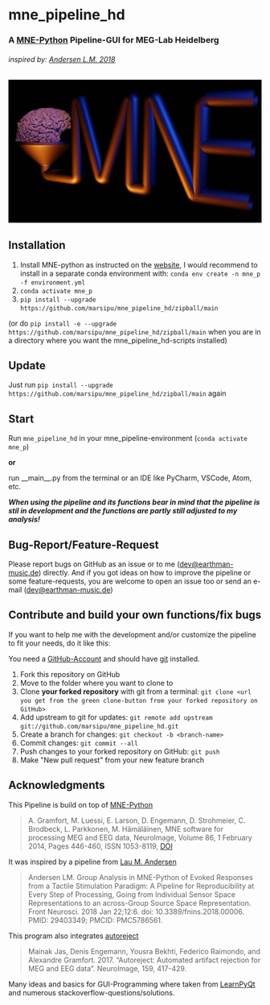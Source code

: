# mne_pipeline_hd
### A [MNE-Python](https://mne.tools/stable/index.html) Pipeline-GUI for MEG-Lab Heidelberg
###### inspired by: [Andersen L.M. 2018](https://doi.org/10.3389/fnins.2018.00006)

![mne_pipeline_hd Logo](mne_pipeline_hd/pipeline_resources/mne_pipeline_logo_evee_smaller.jpg)

## Installation
1. Install MNE-python as instructed on the [website](https://www.martinos.org/mne/stable/install_mne_python.html),
I would recommend to install in a separate conda environment with:
`conda env create -n mne_p -f environment.yml`
2. `conda activate mne_p`
3. `pip install --upgrade https://github.com/marsipu/mne_pipeline_hd/zipball/main`

(or do `pip install -e --upgrade https://github.com/marsipu/mne_pipeline_hd/zipball/main`
when you are in a directory where you want the mne_pipeline_hd-scripts installed)


## Update

Just run `pip install --upgrade https://github.com/marsipu/mne_pipeline_hd/zipball/main` again

## Start
Run `mne_pipeline_hd` in your mne_pipeline-environment (`conda activate mne_p`)

**or**

run \_\_main\_\_.py from the terminal or an IDE like PyCharm, VSCode, Atom, etc.

***When using the pipeline and its functions bear in mind that the pipeline is stil in development 
and the functions are partly still adjusted to my analysis!***

## Bug-Report/Feature-Request
Please report bugs on GitHub as an issue or to me (dev@earthman-music.de) directly.
And if you got ideas on how to improve the pipeline or some feature-requests,
you are welcome to open an issue too or send an e-mail (dev@earthman-music.de)

## Contribute and build your own functions/fix bugs

If you want to help me with the development and/or customize the pipeline to fit your needs, do it like this:

You need a [GitHub-Account](https://github.com/)
and should have [git](https://git-scm.com/book/en/v2/Getting-Started-Installing-Git) installed.

1. Fork this repository on GitHub
2. Move to the folder where you want to clone to
3. Clone **your forked repository** with git from a terminal: `git clone <url you get from the green clone-button from your forked repository on GitHub>`
4. Add upstream to git for updates: `git remote add upstream git://github.com/marsipu/mne_pipeline_hd.git`
5. Create a branch for changes: `git checkout -b <branch-name>`
6. Commit changes: `git commit --all `
7. Push changes to your forked repository on GitHub: `git push`
8. Make "New pull request" from your new feature branch

## Acknowledgments
This Pipeline is build on top of [MNE-Python](https://mne.tools/stable/index.html)
> A. Gramfort, M. Luessi, E. Larson, D. Engemann, D. Strohmeier, C. Brodbeck, L. Parkkonen, M. Hämäläinen,
> MNE software for processing MEG and EEG data, NeuroImage, Volume 86, 1 February 2014, Pages 446-460, ISSN 1053-8119,
> [DOI](https://doi.org/10.1016/j.neuroimage.2013.10.027)

It was inspired by a pipeline from [Lau M. Andersen](https://doi.org/10.3389/fnins.2018.00006)
> Andersen LM. Group Analysis in MNE-Python of Evoked Responses from a Tactile Stimulation Paradigm: A Pipeline for
> Reproducibility at Every Step of Processing, Going from Individual Sensor Space Representations to an across-Group
> Source Space Representation. Front Neurosci. 2018 Jan 22;12:6. doi: 10.3389/fnins.2018.00006. PMID: 29403349;
> PMCID: PMC5786561.

This program also integrates [autoreject](https://doi.org/10.1016/j.neuroimage.2017.06.030)
> Mainak Jas, Denis Engemann, Yousra Bekhti, Federico Raimondo, and Alexandre Gramfort. 2017.
> “Autoreject: Automated artifact rejection for MEG and EEG data”. NeuroImage, 159, 417-429.

Many ideas and basics for GUI-Programming where taken from [LearnPyQt](https://www.learnpyqt.com/) and numerous
stackoverflow-questions/solutions.
